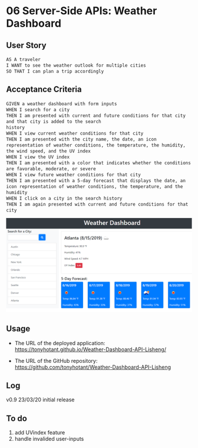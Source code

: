 # 06 Server-Side APIs: Weather Dashboard

## User Story

```
AS A traveler
I WANT to see the weather outlook for multiple cities
SO THAT I can plan a trip accordingly
```

## Acceptance Criteria

```
GIVEN a weather dashboard with form inputs
WHEN I search for a city
THEN I am presented with current and future conditions for that city and that city is added to the search 
history
WHEN I view current weather conditions for that city
THEN I am presented with the city name, the date, an icon representation of weather conditions, the temperature, the humidity, the wind speed, and the UV index
WHEN I view the UV index
THEN I am presented with a color that indicates whether the conditions are favorable, moderate, or severe
WHEN I view future weather conditions for that city
THEN I am presented with a 5-day forecast that displays the date, an icon representation of weather conditions, the temperature, and the humidity
WHEN I click on a city in the search history
THEN I am again presented with current and future conditions for that city
```

![weather dashboard demo](./Assets/06-server-side-apis-homework-demo.png)

## Usage

- The URL of the deployed application: <https://tonyhotant.github.io/Weather-Dashboard-API-Lisheng/>

- The URL of the GitHub repository: <https://github.com/tonyhotant/Weather-Dashboard-API-Lisheng>

## Log

v0.9 23/03/20 initial release

## To do
1. add UVindex feature
2. handle invalided user-inputs